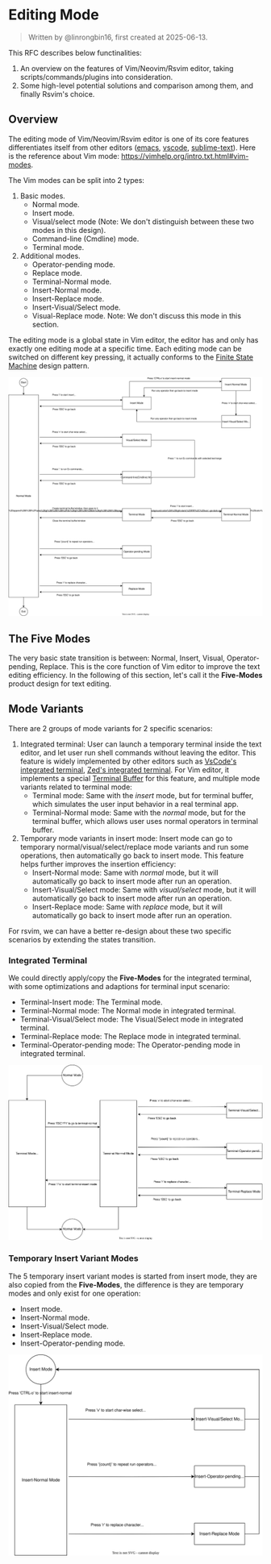 # Editing Mode

> Written by @linrongbin16, first created at 2025-06-13.

This RFC describes below functinalities:

1. An overview on the features of Vim/Neovim/Rsvim editor, taking scripts/commands/plugins into consideration.
2. Some high-level potential solutions and comparison among them, and finally Rsvim's choice.

## Overview

The editing mode of Vim/Neovim/Rsvim editor is one of its core features differentiates itself from other editors ([emacs](https://www.gnu.org/software/emacs/), [vscode](https://code.visualstudio.com/), [sublime-text](https://www.sublimetext.com/)). Here is the reference about Vim mode: <https://vimhelp.org/intro.txt.html#vim-modes>.

The Vim modes can be split into 2 types:

1. Basic modes.
   - Normal mode.
   - Insert mode.
   - Visual/select mode (Note: We don't distinguish between these two modes in this design).
   - Command-line (Cmdline) mode.
   - Terminal mode.
2. Additional modes.
   - Operator-pending mode.
   - Replace mode.
   - Terminal-Normal mode.
   - Insert-Normal mode.
   - Insert-Replace mode.
   - Insert-Visual/Select mode.
   - Visual-Replace mode. Note: We don't discuss this mode in this section.

The editing mode is a global state in Vim editor, the editor has and only has exactly one editing mode at a specific time. Each editing mode can be switched on different key pressing, it actually conforms to the [Finite State Machine](https://en.wikipedia.org/wiki/Finite-state_machine) design pattern.

![1](images/5-EditingMode.1.drawio.svg)

## The Five Modes

The very basic state transition is between: Normal, Insert, Visual, Operator-pending, Replace. This is the core function of Vim editor to improve the text editing efficiency. In the following of this section, let's call it the **Five-Modes** product design for text editing.

## Mode Variants

There are 2 groups of mode variants for 2 specific scenarios:

1. Integrated terminal: User can launch a temporary terminal inside the text editor, and let user run shell commands without leaving the editor. This feature is widely implemented by other editors such as [VsCode's integrated terminal](https://code.visualstudio.com/docs/terminal/basics), [Zed's integrated terminal](https://zed.dev/features#terminal). For Vim editor, it implements a special [Terminal Buffer](https://vimhelp.org/windows.txt.html#special-buffers) for this feature, and multiple mode variants related to terminal mode:
   - Terminal mode: Same with the _insert_ mode, but for terminal buffer, which simulates the user input behavior in a real terminal app.
   - Terminal-Normal mode: Same with the _normal_ mode, but for the terminal buffer, which allows user uses normal operators in terminal buffer.
2. Temporary mode variants in insert mode: Insert mode can go to temporary normal/visual/select/replace mode variants and run some operations, then automatically go back to insert mode. This feature helps further improves the insertion efficiency:
   - Insert-Normal mode: Same with _normal_ mode, but it will automatically go back to insert mode after run an operation.
   - Insert-Visual/Select mode: Same with _visual/select_ mode, but it will automatically go back to insert mode after run an operation.
   - Insert-Replace mode: Same with _replace_ mode, but it will automatically go back to insert mode after run an operation.

For rsvim, we can have a better re-design about these two specific scenarios by extending the states transition.

### Integrated Terminal

We could directly apply/copy the **Five-Modes** for the integrated terminal, with some optimizations and adaptions for terminal input scenario:

- Terminal-Insert mode: The Terminal mode.
- Terminal-Normal mode: The Normal mode in integrated terminal.
- Terminal-Visual/Select mode: The Visual/Select mode in integrated terminal.
- Terminal-Replace mode: The Replace mode in integrated terminal.
- Terminal-Operator-pending mode: The Operator-pending mode in integrated terminal.

![2](images/5-EditingMode.2.drawio.svg)

### Temporary Insert Variant Modes

The 5 temporary insert variant modes is started from insert mode, they are also copied from the **Five-Modes**, the difference is they are temporary modes and only exist for one operation:

- Insert mode.
- Insert-Normal mode.
- Insert-Visual/Select mode.
- Insert-Replace mode.
- Insert-Operator-pending mode.

![3](images/5-EditingMode.3.drawio.svg)
